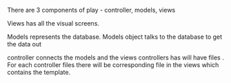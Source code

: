 
There are 3 components of play - controller, models, views

Views has all the visual screens.

Models represents the database.
Models object talks to the database to get the data out

controller connects the models and the views
controllers has will have files . For each controller files there will be
corresponding file in the views which contains the template.